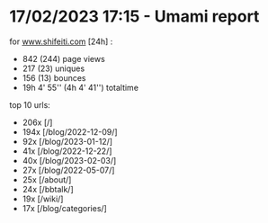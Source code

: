 # 17/02/2023 17:15 - Umami report
for www.shifeiti.com [24h] :

 - 842 (244) page views
 - 217 (23) uniques
 - 156 (13) bounces
 - 19h 4' 55'' (4h 4' 41'') totaltime


top 10 urls:
 - 206x [/]
 - 194x [/blog/2022-12-09/]
 - 92x [/blog/2023-01-12/]
 - 41x [/blog/2022-12-22/]
 - 40x [/blog/2023-02-03/]
 - 27x [/blog/2022-05-07/]
 - 25x [/about/]
 - 24x [/bbtalk/]
 - 19x [/wiki/]
 - 17x [/blog/categories/]


